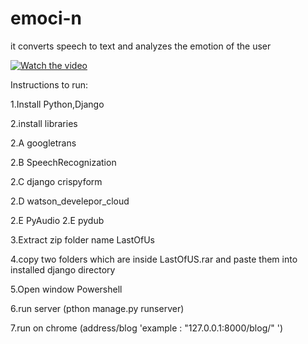 # emoci-n
it converts speech to text and analyzes the emotion of the user


[![Watch the video](https://raw.github.com/GabLeRoux/WebMole/master/ressources/WebMole_Youtube_Video.png)](https://www.youtube.com/watch?v=-gDpzo_ais4&feature=youtu.be)

Instructions to run:

1.Install Python,Django

2.install libraries 

2.A googletrans 

2.B SpeechRecognization

2.C django crispyform

2.D watson_develepor_cloud 

2.E PyAudio 2.E pydub

3.Extract zip folder name LastOfUs

4.copy two folders which are inside LastOfUS.rar and paste them into installed django directory

5.Open window Powershell

6.run server (pthon manage.py runserver)

7.run on chrome (address/blog 'example : "127.0.0.1:8000/blog/" ')
